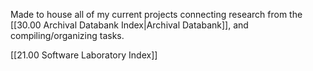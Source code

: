 Made to house all of my current projects connecting research from the [[30.00 Archival Databank Index|Archival Databank]], and compiling/organizing tasks.

[[21.00 Software Laboratory Index]]